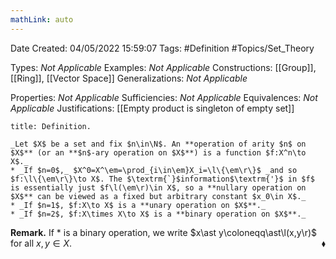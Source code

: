 ```yaml
---
mathLink: auto
---
```


<div class="topSpace"></div>

Date Created: 04/05/2022 15:59:07
Tags: #Definition #Topics/Set_Theory

Types: _Not Applicable_
Examples: _Not Applicable_
Constructions: [[Group]], [[Ring]], [[Vector Space]]
Generalizations: _Not Applicable_

Properties: _Not Applicable_
Sufficiencies: _Not Applicable_
Equivalences: _Not Applicable_
Justifications: [[Empty product is singleton of empty set]]

``` ad-Definition
title: Definition.

_Let $X$ be a set and fix $n\in\N$. An **operation of arity $n$ on $X$** (or an **$n$-ary operation on $X$**) is a function $f:X^n\to X$._
* _If $n=0$,_ $X^0=X^\em=\prod_{i\in\em}X_i=\l\{\em\r\}$ _and so $f:\l\{\em\r\}\to X$. The $\textrm{`}$information$\textrm{'}$ in $f$ is essentially just $f\l(\em\r)\in X$, so a **nullary operation on $X$** can be viewed as a fixed but arbitrary constant $x_0\in X$._
* _If $n=1$, $f:X\to X$ is a **unary operation on $X$**._
* _If $n=2$, $f:X\times X\to X$ is a **binary operation on $X$**._

```

**Remark.** If $\ast$ is a binary operation, we write $x\ast y\coloneqq\ast\l(x,y\r)$ for all $x,y\in X$.<span style="float:right;">$\blacklozenge$</span>
